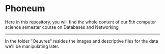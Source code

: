 # Phoneum
Here in this repository, you will find the whole content of our 5th computer science semester course on Databases and Networking

-------------------------------

In the folder "Oeuvres" resides the images and descriptive files for the data we'll be manipulating later.
